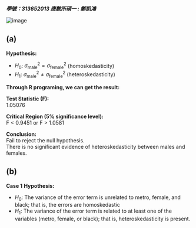 ***學號：313652013     應數所碩一 : 鄭凱鴻***

![image](https://github.com/user-attachments/assets/1a79a574-9e6c-4304-92d7-a5222eb4822c)


## (a) 
**Hypothesis:**

- $H_0$: $\sigma^2_{\text{male}} = \sigma^2_{\text{female}}$ (homoskedasticity)
- $H_1$: $\sigma^2_{\text{male}} \neq \sigma^2_{\text{female}}$ (heteroskedasticity)

**Through R programing, we can get the result:**

**Test Statistic (F):**  
1.05076

**Critical Region (5% significance level):**  
F < 0.9451 or F > 1.0581

**Conclusion:**  
Fail to reject the null hypothesis.  
There is no significant evidence of heteroskedasticity between males and females.

## (b) 
**Case 1**
**Hypothesis:**
- $H_0$: The variance of the error term is unrelated to metro, female, and black; that is, the errors are homoskedastic
- $H_1$: The variance of the error term is related to at least one of the variables (metro, female, or black); that is, heteroskedasticity is present.
